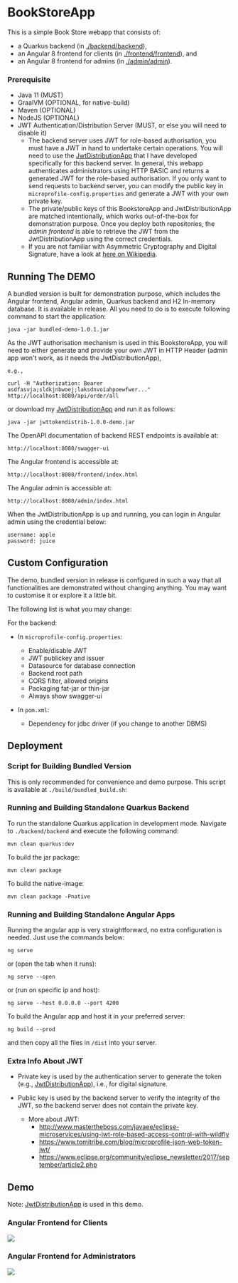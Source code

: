 # BookStoreApp

This is a simple Book Store webapp that consists of:

- a Quarkus backend (in <a href="https://github.com/CurtisNewbie/BookStoreApp/tree/master/backend/backend">./backend/backend</a>),
- an Angular 8 frontend for clients (in <a href="https://github.com/CurtisNewbie/BookStoreApp/tree/master/frontend/frontend">./frontend/frontend</a>), and
- an Angular 8 frontend for admins (in <a href="https://github.com/CurtisNewbie/BookStoreApp/tree/master/admin/admin">./admin/admin</a>).

### Prerequisite

- Java 11 (MUST)
- GraalVM (OPTIONAL, for native-build)
- Maven (OPTIONAL)
- NodeJS (OPTIONAL)
- JWT Authentication/Distribution Server (MUST, or else you will need to disable it)
  - The backend server uses JWT for role-based authorisation, you must have a JWT in hand to undertake certain operations. You will need to use the <a href="https://github.com/CurtisNewbie/JwtDistributionApp">JwtDistributionApp</a> that I have developed specifically for this backend server. In general, this webapp authenticates administrators using HTTP BASIC and returns a generated JWT for the role-based authorisation. If you only want to send requests to backend server, you can modify the public key in `microprofile-config.properties` and generate a JWT with your own private key.
  - The private/public keys of this BookstoreApp and JwtDistributionApp are matched intentionally, which works out-of-the-box for demonstration purpose. Once you deploy both repositories, the _admin frontend_ is able to retrieve the JWT from the JwtDistributionApp using the correct credentials.
  - If you are not familiar with Asymmetric Cryptography and Digital Signature, have a look at <a href="https://en.wikipedia.org/wiki/Public-key_cryptography">here on Wikipedia</a>.

## Running The DEMO

A bundled version is built for demonstration purpose, which includes the Angular frontend, Angular admin, Quarkus backend and H2 In-memory database. It is available in release. All you need to do is to execute following command to start the application:

    java -jar bundled-demo-1.0.1.jar

As the JWT authorisation mechanism is used in this BookstoreApp, you will need to either generate and provide your own JWT in HTTP Header (admin app won't work, as it needs the JwtDistributionApp),

    e.g.,

    curl -H "Authorization: Bearer asdfasvja;sldkjnbwoej;laksdnvoiahpoewfwer..." http://localhost:8080/api/order/all

or download my <a href="https://github.com/CurtisNewbie/JwtDistributionApp/releases/tag/V1.0.0">JwtDistributionApp</a> and run it as follows:

    java -jar jwttokendistrib-1.0.0-demo.jar

The OpenAPI documentation of backend REST endpoints is available at:

    http://localhost:8080/swagger-ui

The Angular frontend is accessible at:

    http://localhost:8080/frontend/index.html

The Angular admin is accessible at:

    http://localhost:8080/admin/index.html

When the JwtDistributionApp is up and running, you can login in Angular admin using the credential below:

    username: apple
    password: juice

## Custom Configuration

The demo, bundled version in release is configured in such a way that all functionalities are demonstrated without changing anything. You may want to customise it or explore it a little bit.

The following list is what you may change:

For the backend:

- In `microprofile-config.properties`:

  - Enable/disable JWT
  - JWT publickey and issuer
  - Datasource for database connection
  - Backend root path
  - CORS filter, allowed origins
  - Packaging fat-jar or thin-jar
  - Always show swagger-ui

- In `pom.xml`:
  - Dependency for jdbc driver (if you change to another DBMS)

## Deployment

### Script for Building Bundled Version

This is only recommended for convenience and demo purpose. This script is available at `./build/bundled_build.sh`:

### Running and Building Standalone Quarkus Backend

To run the standalone Quarkus application in development mode. Navigate to `./backend/backend` and execute the following command:

    mvn clean quarkus:dev

To build the jar package:

    mvn clean package

To build the native-image:

    mvn clean package -Pnative

### Running and Building Standalone Angular Apps

Running the angular app is very straightforward, no extra configuration is needed. Just use the commands below:

    ng serve

or (open the tab when it runs):

    ng serve --open

or (run on specific ip and host):

    ng serve --host 0.0.0.0 --port 4200

To build the Angular app and host it in your preferred server:

    ng build --prod

and then copy all the files in `/dist` into your server.

### Extra Info About JWT

- Private key is used by the authentication server to generate the token (e.g., <a href="https://github.com/CurtisNewbie/JwtDistributionApp">JwtDistributionApp</a>), i.e., for digital signature.
- Public key is used by the backend server to verify the integrity of the JWT, so the backend server does not contain the private key.

  - More about JWT:
    - http://www.mastertheboss.com/javaee/eclipse-microservices/using-jwt-role-based-access-control-with-wildfly
    - https://www.tomitribe.com/blog/microprofile-json-web-token-jwt/
    - https://www.eclipse.org/community/eclipse_newsletter/2017/september/article2.php
    
 ## Demo
 
 Note: <a href="https://github.com/CurtisNewbie/JwtDistributionApp/releases/tag/V1.0.0">JwtDistributionApp</a> is used in this demo.
 
 ### Angular Frontend for Clients
 
 <img src="https://user-images.githubusercontent.com/45169791/77087235-cb31cb00-69fa-11ea-9c54-2ec7336e3fe4.gif">
 
 ### Angular Frontend for Administrators
 
 <img src="https://user-images.githubusercontent.com/45169791/77087403-ff0cf080-69fa-11ea-88c0-096ee899dc67.gif">

